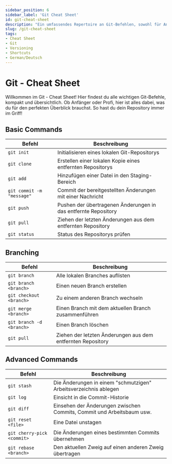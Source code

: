 ```yaml
---
sidebar_position: 6
sidebar_label: 'Git Cheat Sheet'
id: git-cheat-sheet
description: "Ein umfassendes Repertoire an Git-Befehlen, sowohl für Anfänger als auch für Fortgeschrittene."
slug: /git-cheat-sheet
tags:
- Cheat Sheet
- Git
- Versioning
- Shortcuts
- German/Deutsch
---
```


# Git - Cheat Sheet

Willkommen im Git - Cheat Sheet! Hier findest du alle wichtigen Git-Befehle, kompakt und übersichtlich. Ob Anfänger oder Profi, hier ist alles dabei, was du für den perfekten Überblick brauchst. So hast du dein Repository immer im Griff!

## Basic Commands

| Befehl                    | Beschreibung                                                   |
|---------------------------|----------------------------------------------------------------|
| `git init`                | Initialisieren eines lokalen Git-Repositorys                   |
| `git clone`               | Erstellen einer lokalen Kopie eines entfernten Repositorys     |
| `git add`                 | Hinzufügen einer Datei in den Staging-Bereich                  |
| `git commit -m "message"` | Commit der bereitgestellten Änderungen mit einer Nachricht     |
| `git push`                | Pushen der übertragenen Änderungen in das entfernte Repository |
| `git pull`                | Ziehen der letzten Änderungen aus dem entfernten Repository    |
| `git status`              | Status des Repositorys prüfen                                  |

## Branching

| Befehl                   | Beschreibung                                                |
|--------------------------|-------------------------------------------------------------|
| `git branch`             | Alle lokalen Branches auflisten                             |
| `git branch <branch>`    | Einen neuen Branch erstellen                                |
| `git checkout <branch>`  | Zu einem anderen Branch wechseln                            |
| `git merge <branch>`     | Einen Branch mit dem aktuellen Branch zusammenführen        |
| `git branch -d <branch>` | Einen Branch löschen                                        |
| `git pull`               | Ziehen der letzten Änderungen aus dem entfernten Repository |

## Advanced Commands

| Befehl                     | Beschreibung                                                          |
|----------------------------|-----------------------------------------------------------------------|
| `git stash`                | Die Änderungen in einem "schmutzigen" Arbeitsverzeichnis ablegen      |
| `git log`                  | Einsicht in die Commit-Historie                                       |
| `git diff`                 | Einsehen der Änderungen zwischen Commits, Commit und Arbeitsbaum usw. |
| `git reset <file>`         | Eine Datei unstagen                                                   |
| `git cherry-pick <commit>` | Die Änderungen eines bestimmten Commits übernehmen                    |
| `git rebase <branch>`      | Den aktuellen Zweig auf einen anderen Zweig übertragen                |
